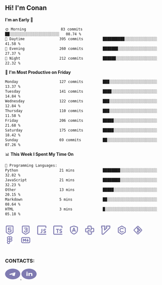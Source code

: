 ## Hi! I'm Conan

<!--START_SECTION:waka-->
**I'm an Early 🐤** 

```text
🌞 Morning                83 commits          ██░░░░░░░░░░░░░░░░░░░░░░░   08.74 % 
🌆 Daytime                395 commits         ██████████░░░░░░░░░░░░░░░   41.58 % 
🌃 Evening                260 commits         ███████░░░░░░░░░░░░░░░░░░   27.37 % 
🌙 Night                  212 commits         ██████░░░░░░░░░░░░░░░░░░░   22.32 % 
```
📅 **I'm Most Productive on Friday** 

```text
Monday                   127 commits         ███░░░░░░░░░░░░░░░░░░░░░░   13.37 % 
Tuesday                  141 commits         ████░░░░░░░░░░░░░░░░░░░░░   14.84 % 
Wednesday                122 commits         ███░░░░░░░░░░░░░░░░░░░░░░   12.84 % 
Thursday                 110 commits         ███░░░░░░░░░░░░░░░░░░░░░░   11.58 % 
Friday                   206 commits         █████░░░░░░░░░░░░░░░░░░░░   21.68 % 
Saturday                 175 commits         █████░░░░░░░░░░░░░░░░░░░░   18.42 % 
Sunday                   69 commits          ██░░░░░░░░░░░░░░░░░░░░░░░   07.26 % 
```


📊 **This Week I Spent My Time On** 

```text
💬 Programming Languages: 
Python                   21 mins             ████████░░░░░░░░░░░░░░░░░   32.82 % 
JavaScript               21 mins             ████████░░░░░░░░░░░░░░░░░   32.23 % 
Other                    13 mins             █████░░░░░░░░░░░░░░░░░░░░   20.15 % 
Markdown                 5 mins              ██░░░░░░░░░░░░░░░░░░░░░░░   08.64 % 
HTML                     3 mins              █░░░░░░░░░░░░░░░░░░░░░░░░   05.18 % 
```


<!--END_SECTION:waka-->


<br>

<div align="left">
  <img src="icons/skills/html.svg" height="30" alt="html5"/>
  <img width="15"/>
  <img src="icons/skills/css.svg" height="30" alt="css"/>
    <img width="15"/>
  <img src="icons/skills/javascript.svg" height="30" alt="javascript"/>
  <img width="15"/>
  <img src="icons/skills/typescript.svg" height="30" alt="typescript"/>
  <img width="15"/>
  <img src="icons/skills/angular.svg" height="30" alt="angular"/>
  <img width="15"/>
  <img src="icons/skills/python.svg" height="30" alt="python"/>
  <img width="15"/>
  <img src="icons/skills/vim.svg" height="30" alt="vim"  />
  <img width="15"/>
  <img src="icons/skills/c.svg" height="30" alt="c"/>
  <img width="15"/>
  <img src="icons/skills/git.svg" height="30" alt="git"/>
  <img width="15"/>
  <img src="icons/skills/figma.svg" height="30" alt="figma"/>
  <img width="15"/>
  <img src="icons/skills/markdown.svg" height="30" alt="markdown"/>
</div>

<br>


### CONTACTS:

<div align="left">
  <a href="https://t.me/gkkconan">
    <img src="icons/contacts/telegram.svg" width="50" height="35" alt="telegram"/>
  </a>
  <a href="https://www.linkedin.com/in/gkkconan">
    <img src="icons/contacts/linkedin.svg" width="50" height="35" alt="linkedin"/>
  </a>
</div>
